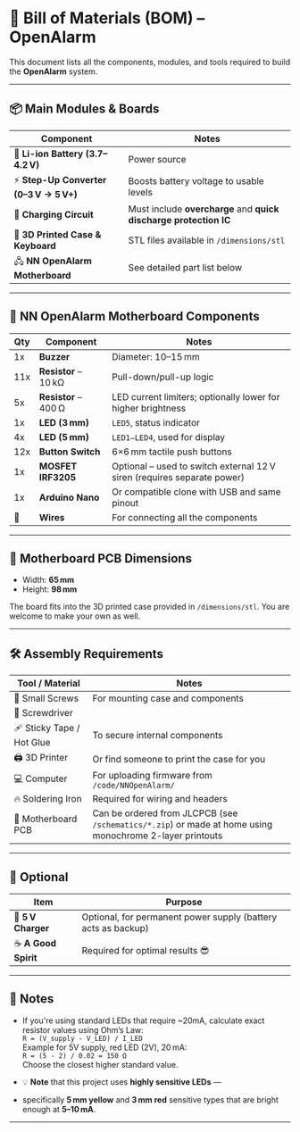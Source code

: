 # 🧾 Bill of Materials (BOM) – OpenAlarm

This document lists all the components, modules, and tools required to build the **OpenAlarm** system.

---

## 📦 Main Modules & Boards

| Component | Notes |
|----------|-------|
| 🔋 **Li-ion Battery (3.7–4.2 V)** | Power source |
| ⚡ **Step-Up Converter (0–3 V → 5 V+)** | Boosts battery voltage to usable levels |
| 🔌 **Charging Circuit** | Must include **overcharge** and **quick discharge protection IC** |
| 🧩 **3D Printed Case & Keyboard** | STL files available in `/dimensions/stl` |
| 🖧 **NN OpenAlarm Motherboard** | See detailed part list below |

---

## 🧠 NN OpenAlarm Motherboard Components

| Qty | Component | Notes |
|-----|-----------|-------|
| 1x | **Buzzer** | Diameter: 10–15 mm |
| 11x | **Resistor** – 10 kΩ | Pull-down/pull-up logic |
| 5x | **Resistor** – 400 Ω | LED current limiters; optionally lower for higher brightness |
| 1x | **LED (3 mm)** | `LED5`, status indicator |
| 4x | **LED (5 mm)** | `LED1–LED4`, used for display |
| 12x | **Button Switch** | 6×6 mm tactile push buttons |
| 1x | **MOSFET IRF3205** | Optional – used to switch external 12 V siren (requires separate power) |
| 1x | **Arduino Nano** | Or compatible clone with USB and same pinout |
| 🧵 | **Wires** | For connecting all the components |

---

## 📐 Motherboard PCB Dimensions

- Width: **65 mm**  
- Height: **98 mm**

The board fits into the 3D printed case provided in `/dimensions/stl`. You are welcome to make your own as well.

---

## 🛠 Assembly Requirements

| Tool / Material | Notes |
|-----------------|-------|
| 🔩 Small Screws | For mounting case and components |
| 🔧 Screwdriver | |
| 🩹 Sticky Tape / Hot Glue | To secure internal components |
| 🖨 3D Printer | Or find someone to print the case for you |
| 💻 Computer | For uploading firmware from `/code/NNOpenAlarm/` |
| 🔥 Soldering Iron | Required for wiring and headers |
| 🧾 Motherboard PCB | Can be ordered from JLCPCB (see `/schematics/*.zip`) or made at home using monochrome 2-layer printouts |

---

## 🔌 Optional

| Item | Purpose |
|------|---------|
| 🔌 **5 V Charger** | Optional, for permanent power supply (battery acts as backup) |
| ☕ **A Good Spirit** | Required for optimal results 😎 |

---

## 📝 Notes

- If you're using standard LEDs that require ~20mA, calculate exact resistor values using Ohm’s Law:  
  `R = (V_supply - V_LED) / I_LED`  
  Example for 5V supply, red LED (2V), 20 mA:  
  `R = (5 - 2) / 0.02 = 150 Ω`  
  Choose the closest higher standard value.

- 💡 **Note** that this project uses **highly sensitive LEDs** —  
- specifically **5 mm yellow** and **3 mm red** sensitive types that are bright enough at **5–10 mA**.  


---